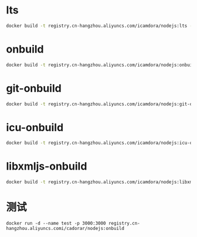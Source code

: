 # lts
```bash
docker build -t registry.cn-hangzhou.aliyuncs.com/icamdora/nodejs:lts -f Dockerfile .
```

# onbuild
```bash
docker build -t registry.cn-hangzhou.aliyuncs.com/icamdora/nodejs:onbuild -f Dockerfile-onbuild .
```

# git-onbuild
```bash
docker build -t registry.cn-hangzhou.aliyuncs.com/icamdora/nodejs:git-onbuild -f Dockerfile-git-onbuild .
```

# icu-onbuild
```bash
docker build -t registry.cn-hangzhou.aliyuncs.com/icamdora/nodejs:icu-onbuild -f Dockerfile-icu-onbuild .
```

# libxmljs-onbuild
```bash
docker build -t registry.cn-hangzhou.aliyuncs.com/icamdora/nodejs:libxmljs-onbuild -f Dockerfile-libxmljs-onbuild .
```

# 测试
```
docker run -d --name test -p 3000:3000 registry.cn-hangzhou.aliyuncs.comi/cadorar/nodejs:onbuild
```